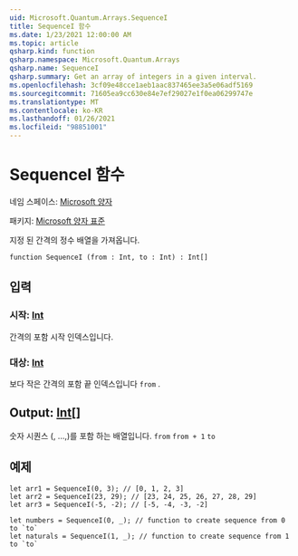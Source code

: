 ```yaml
---
uid: Microsoft.Quantum.Arrays.SequenceI
title: SequenceI 함수
ms.date: 1/23/2021 12:00:00 AM
ms.topic: article
qsharp.kind: function
qsharp.namespace: Microsoft.Quantum.Arrays
qsharp.name: SequenceI
qsharp.summary: Get an array of integers in a given interval.
ms.openlocfilehash: 3cf09e48cce1aeb1aac837465ee3a5e06adf5169
ms.sourcegitcommit: 71605ea9cc630e84e7ef29027e1f0ea06299747e
ms.translationtype: MT
ms.contentlocale: ko-KR
ms.lasthandoff: 01/26/2021
ms.locfileid: "98851001"
---
```

# <a name="sequencei-function"></a>SequenceI 함수

네임 스페이스: [Microsoft 양자](xref:Microsoft.Quantum.Arrays)

패키지: [Microsoft 양자 표준](https://nuget.org/packages/Microsoft.Quantum.Standard)


지정 된 간격의 정수 배열을 가져옵니다.

```qsharp
function SequenceI (from : Int, to : Int) : Int[]
```


## <a name="input"></a>입력

### <a name="from--int"></a>시작: [Int](xref:microsoft.quantum.lang-ref.int)

간격의 포함 시작 인덱스입니다.


### <a name="to--int"></a>대상: [Int](xref:microsoft.quantum.lang-ref.int)

보다 작은 간격의 포함 끝 인덱스입니다 `from` .



## <a name="output--int"></a>Output: [Int](xref:microsoft.quantum.lang-ref.int)[]

숫자 시퀀스 (, ...,)를 포함 하는 배열입니다. `from` `from + 1` `to`

## <a name="example"></a>예제

```qsharp
let arr1 = SequenceI(0, 3); // [0, 1, 2, 3]
let arr2 = SequenceI(23, 29); // [23, 24, 25, 26, 27, 28, 29]
let arr3 = SequenceI(-5, -2); // [-5, -4, -3, -2]

let numbers = SequenceI(0, _); // function to create sequence from 0 to `to`
let naturals = SequenceI(1, _); // function to create sequence from 1 to `to`
```